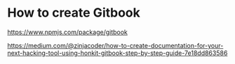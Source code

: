 # How to create Gitbook

https://www.npmjs.com/package/gitbook

https://medium.com/@zinjacoder/how-to-create-documentation-for-your-next-hacking-tool-using-honkit-gitbook-step-by-step-guide-7e18dd863586
